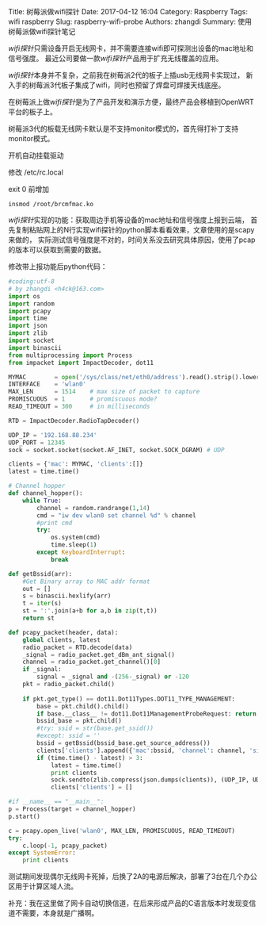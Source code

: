 Title: 树莓派做wifi探针
Date: 2017-04-12 16:04
Category: Raspberry
Tags: wifi raspberry
Slug: raspberry-wifi-probe
Authors: zhangdi
Summary: 使用树莓派做wifi探针笔记

*wifi探针*只需设备开启无线网卡，并不需要连接wifi即可探测出设备的mac地址和信号强度。
最近公司要做一款*wifi探针*产品用于扩充无线覆盖的应用。

*wifi探针*本身并不复杂，之前我在树莓派2代的板子上插usb无线网卡实现过，
新入手的树莓派3代板子集成了wifi，同时也预留了焊盘可焊接天线底座。

在树莓派上做*wifi探针*是为了产品开发和演示方便，最终产品会移植到OpenWRT平台的板子上。

树莓派3代的板载无线网卡默认是不支持monitor模式的，首先得打补丁支持monitor模式。

开机自动挂载驱动

修改 /etc/rc.local

exit 0 前增加
```
insmod /root/brcmfmac.ko
```

*wifi探针*实现的功能：获取周边手机等设备的mac地址和信号强度上报到云端，
首先复制粘贴网上的N行实现wifi探针的python脚本看看效果，文章使用的是scapy来做的，
实际测试信号强度是不对的，时间关系没去研究具体原因，使用了pcap的版本可以获取到需要的数据。

修改带上报功能后python代码：

```python
#coding:utf-8
# by zhangdi <h4ck@163.com>
import os
import random
import pcapy
import time
import json
import zlib
import socket
import binascii
from multiprocessing import Process
from impacket import ImpactDecoder, dot11

MYMAC		 = open('/sys/class/net/eth0/address').read().strip().lower()
INTERFACE    = 'wlan0'
MAX_LEN      = 1514    # max size of packet to capture
PROMISCUOUS  = 1       # promiscuous mode?
READ_TIMEOUT = 300     # in milliseconds

RTD = ImpactDecoder.RadioTapDecoder()

UDP_IP = '192.168.88.234'
UDP_PORT = 12345
sock = socket.socket(socket.AF_INET, socket.SOCK_DGRAM) # UDP

clients = {'mac': MYMAC, 'clients':[]}
latest = time.time()

# Channel hopper
def channel_hopper():
    while True:
		channel = random.randrange(1,14)
		cmd = "iw dev wlan0 set channel %d" % channel
		#print cmd
		try:
			os.system(cmd)
			time.sleep(1)
		except KeyboardInterrupt:
			break

def getBssid(arr):
	#Get Binary array to MAC addr format
	out = []
	s = binascii.hexlify(arr)
	t = iter(s)
	st = ':'.join(a+b for a,b in zip(t,t))
	return st

def pcapy_packet(header, data):
	global clients, latest
	radio_packet = RTD.decode(data)
	_signal = radio_packet.get_dBm_ant_signal()
	channel = radio_packet.get_channel()[0]
	if _signal:
		signal = _signal and -(256-_signal) or -120
	pkt = radio_packet.child()
  
	if pkt.get_type() == dot11.Dot11Types.DOT11_TYPE_MANAGEMENT:
		base = pkt.child().child()
		if base.__class__ != dot11.Dot11ManagementProbeRequest: return
		bssid_base = pkt.child()
		#try: ssid = str(base.get_ssid())
		#except: ssid = ''
		bssid = getBssid(bssid_base.get_source_address())
		clients['clients'].append({'mac':bssid, 'channel': channel, 'signal':signal})
		if (time.time() - latest) > 3:
			latest = time.time()
			print clients
			sock.sendto(zlib.compress(json.dumps(clients)), (UDP_IP, UDP_PORT))
			clients['clients'] = []

#if __name__ == "__main__":
p = Process(target = channel_hopper)
p.start()

c = pcapy.open_live('wlan0', MAX_LEN, PROMISCUOUS, READ_TIMEOUT)
try:
	c.loop(-1, pcapy_packet)
except SystemError:
	print clients
```

测试期间发现偶尔无线网卡死掉，后换了2A的电源后解决，部署了3台在几个办公区用于计算区域人流。

补充：我在这里做了网卡自动切换信道，在后来形成产品的C语言版本时发现变信道不需要，本身就是广播啊。
